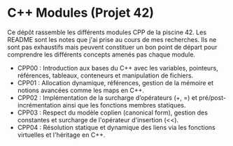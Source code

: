 # C++ Modules (Projet 42)

Ce dépôt rassemble les différents modules CPP de la piscine 42. Les README sont les notes que j'ai prise au cours de mes recherches. Ils ne sont pas exhaustifs mais peuvent constituer un bon point de départ pour comprendre les différents concepts amenés pas chaque module.

- CPP00 : Introduction aux bases du C++ avec les variables, pointeurs, références, tableaux, conteneurs et manipulation de fichiers.
- CPP01 : Allocation dynamique, références, gestion de la mémoire et notions avancées comme les maps en C++.
- CPP02 : Implémentation de la surcharge d’opérateurs (+, =) et pré/post-incrémentation ainsi que les fonctions membres statiques.
- CPP03 : Respect du modèle coplien (canonical form), gestion des constantes et surcharge de l'opérateur d'insertion (<<).
- CPP04 : Résolution statique et dynamique des liens via les fonctions virtuelles et l'héritage en C++.
